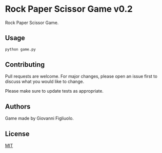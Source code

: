 # Rock Paper Scissor Game v0.2

Rock Paper Scissor Game.
## Usage

```bash
python game.py
```

## Contributing
Pull requests are welcome. For major changes, please open an issue first to discuss what you would like to change.

Please make sure to update tests as appropriate.

## Authors

Game made by Giovanni Figliuolo.

## License
[MIT](https://choosealicense.com/licenses/mit/)
